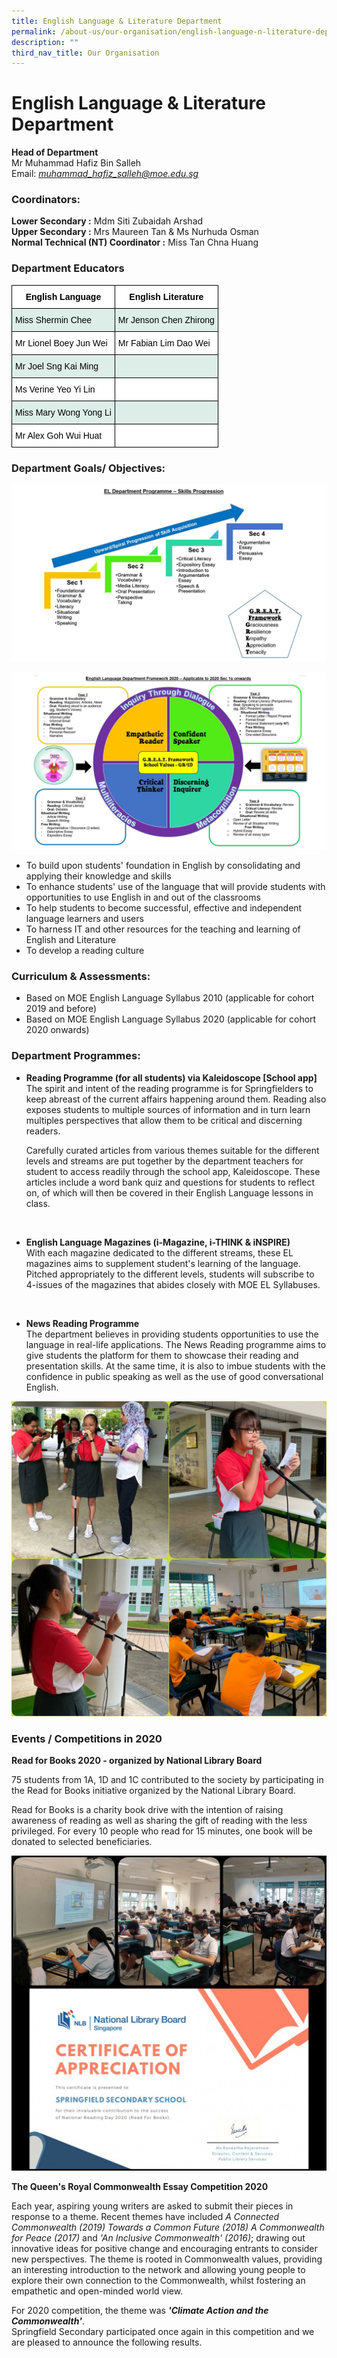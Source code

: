 ```yaml
---
title: English Language & Literature Department
permalink: /about-us/our-organisation/english-language-n-literature-department
description: ""
third_nav_title: Our Organisation
---
```

# **English Language & Literature Department**

**Head of Department**  
Mr Muhammad Hafiz Bin Salleh    
Email: [_muhammad\_hafiz\_salleh@moe.edu.sg_](mailto:muhammad_hafiz_salleh@moe.edu.sg)

### Coordinators:

**Lower Secondary :** Mdm Siti Zubaidah Arshad    
**Upper Secondary :** Mrs Maureen Tan & Ms Nurhuda Osman  
**Normal Technical (NT) Coordinator :** Miss Tan Chna Huang


### Department Educators

<table style="border-collapse:collapse;border-spacing:0" class="tg"><thead><tr><th style="background-color:#ffffff;border-color:black;border-style:solid;border-width:1px;font-family:Arial, sans-serif;font-size:14px;font-weight:bold;overflow:hidden;padding:10px 5px;text-align:center;vertical-align:top;word-break:normal"><span style="color:black">English Language</span></th><th style="background-color:#ffffff;border-color:black;border-style:solid;border-width:1px;font-family:Arial, sans-serif;font-size:14px;font-weight:bold;overflow:hidden;padding:10px 5px;text-align:center;vertical-align:top;word-break:normal"><span style="color:black">English Literature</span></th></tr></thead><tbody><tr><td style="background-color:#DDEEE9;border-color:black;border-style:solid;border-width:1px;font-family:Arial, sans-serif;font-size:14px;overflow:hidden;padding:10px 5px;text-align:left;vertical-align:top;word-break:normal"><span style="color:black">Miss Shermin Chee </span></td><td style="background-color:#DDEEE9;border-color:black;border-style:solid;border-width:1px;font-family:Arial, sans-serif;font-size:14px;overflow:hidden;padding:10px 5px;text-align:left;vertical-align:top;word-break:normal"><span style="color:black">Mr Jenson Chen Zhirong </span></td></tr><tr><td style="background-color:#ffffff;border-color:black;border-style:solid;border-width:1px;font-family:Arial, sans-serif;font-size:14px;overflow:hidden;padding:10px 5px;text-align:left;vertical-align:top;word-break:normal"><span style="color:black">Mr Lionel Boey Jun Wei</span></td><td style="background-color:#ffffff;border-color:black;border-style:solid;border-width:1px;font-family:Arial, sans-serif;font-size:14px;overflow:hidden;padding:10px 5px;text-align:left;vertical-align:top;word-break:normal"><span style="color:black">Mr Fabian Lim Dao Wei</span></td></tr><tr><td style="background-color:#DDEEE9;border-color:black;border-style:solid;border-width:1px;font-family:Arial, sans-serif;font-size:14px;overflow:hidden;padding:10px 5px;text-align:left;vertical-align:top;word-break:normal"><span style="color:black">Mr Joel Sng Kai Ming</span></td><td style="background-color:#DDEEE9;border-color:black;border-style:solid;border-width:1px;font-family:Arial, sans-serif;font-size:14px;overflow:hidden;padding:10px 5px;text-align:left;vertical-align:top;word-break:normal"><span style="color:black"> </span></td></tr><tr><td style="background-color:#ffffff;border-color:black;border-style:solid;border-width:1px;font-family:Arial, sans-serif;font-size:14px;overflow:hidden;padding:10px 5px;text-align:left;vertical-align:top;word-break:normal"><span style="color:black">Ms Verine Yeo Yi Lin</span></td><td style="background-color:#ffffff;border-color:black;border-style:solid;border-width:1px;font-family:Arial, sans-serif;font-size:14px;overflow:hidden;padding:10px 5px;text-align:left;vertical-align:top;word-break:normal"><span style="color:black"> </span></td></tr><tr><td style="background-color:#DDEEE9;border-color:black;border-style:solid;border-width:1px;font-family:Arial, sans-serif;font-size:14px;overflow:hidden;padding:10px 5px;text-align:left;vertical-align:top;word-break:normal"><span style="color:black">Miss Mary Wong Yong Li</span></td><td style="background-color:#DDEEE9;border-color:black;border-style:solid;border-width:1px;font-family:Arial, sans-serif;font-size:14px;overflow:hidden;padding:10px 5px;text-align:left;vertical-align:top;word-break:normal"><span style="color:black"> </span></td></tr><tr><td style="background-color:#ffffff;border-color:black;border-style:solid;border-width:1px;font-family:Arial, sans-serif;font-size:14px;overflow:hidden;padding:10px 5px;text-align:left;vertical-align:top;word-break:normal"><span style="color:black">Mr Alex Goh Wui Huat</span></td><td style="background-color:#ffffff;border-color:black;border-style:solid;border-width:1px;font-family:Arial, sans-serif;font-size:14px;overflow:hidden;padding:10px 5px;text-align:left;vertical-align:top;word-break:normal"><span style="color:black"> </span></td></tr></tbody></table>

### Department Goals/ Objectives:

![](/images/Slide1.jpg)

![](/images/Slide2.jpg)

* To build upon students' foundation in English by consolidating and applying their knowledge and skills
* To enhance students' use of the language that will provide students with opportunities to use English in and out of the classrooms
* To help students to become successful, effective and independent language learners and users
* To harness IT and other resources for the teaching and learning of English and Literature
* To develop a reading culture

### Curriculum & Assessments:
* Based on MOE English Language Syllabus 2010 (applicable for cohort 2019 and before)
* Based on MOE English Language Syllabus 2020 (applicable for cohort 2020 onwards)

### Department Programmes:
* **Reading Programme (for all students) via Kaleidoscope [School app]**   
The spirit and intent of the reading programme is for Springfielders to keep abreast of the current affairs happening around them. Reading also exposes students to multiple sources of information and in turn learn multiples perspectives that allow them to be critical and discerning readers. 

	Carefully curated articles from various themes suitable for the different levels and streams are put together by the department teachers for student to access readily through the school app, Kaleidoscope. These articles include a word bank quiz and questions for students to reflect on, of which will then be covered in their English Language lessons in class.

<br>

* **English Language Magazines (i-Magazine, i-THINK & iNSPIRE)**   
With each magazine dedicated to the different streams, these EL magazines aims to supplement student's learning of the language. Pitched appropriately to the different levels, students will subscribe to 4-issues of the magazines that abides closely with MOE EL Syllabuses.

<br>

* **News Reading Programme**   
The department believes in providing students opportunities to use the language in real-life applications. The News Reading programme aims to give students the platform for them to showcase their reading and presentation skills. At the same time, it is also to imbue students with the confidence in public speaking as well as the use of good conversational English.

![](/images/News%20Reading%20Programme.jpg)


### **Events / Competitions in 2020**

**Read for Books 2020 - organized by National Library Board**  
  
75 students from 1A, 1D and 1C contributed to the society by participating in the Read for Books initiative organized by the National Library Board.  
  
Read for Books is a charity book drive with the intention of raising awareness of reading as well as sharing the gift of reading with the less privileged. For every 10 people who read for 15 minutes, one book will be donated to selected beneficiaries.

![](/images/Read%20for%20Books%202020.jpg)

**The Queen's Royal Commonwealth Essay Competition 2020**  
  
Each year, aspiring young writers are asked to submit their pieces in response to a theme. Recent themes have included _A Connected Commonwealth (2019)_ _Towards a Common Future (2018)_ _A Commonwealth for Peace (2017)_ and _'An Inclusive Commonwealth' (2016)_; drawing out innovative ideas for positive change and encouraging entrants to consider new perspectives. The theme is rooted in Commonwealth values, providing an interesting introduction to the network and allowing young people to explore their own connection to the Commonwealth, whilst fostering an empathetic and open-minded world view.  
  
For 2020 competition, the theme was _**'Climate Action and the Commonwealth'**_.  
Springfield Secondary participated once again in this competition and we are pleased to announce the following results.